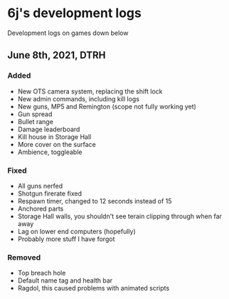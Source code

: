# 6j's development logs
Development logs on games down below


## June 8th, 2021, DTRH

### Added
- New OTS camera system, replacing the shift lock
- New admin commands, including kill logs
- New guns, MP5 and Remington (scope not fully working yet)
- Gun spread
- Bullet range
- Damage leaderboard
- Kill house in Storage Hall
- More cover on the surface
- Ambience, toggleable

### Fixed
- All guns nerfed
- Shotgun firerate fixed
- Respawn timer, changed to 12 seconds instead of 15
- Anchored parts
- Storage Hall walls, you shouldn't see terain clipping through when far away
- Lag on lower end computers (hopefully)
- Probably more stuff I have forgot

### Removed
- Top breach hole
- Default name tag and health bar
- Ragdol, this caused problems with animated scripts

